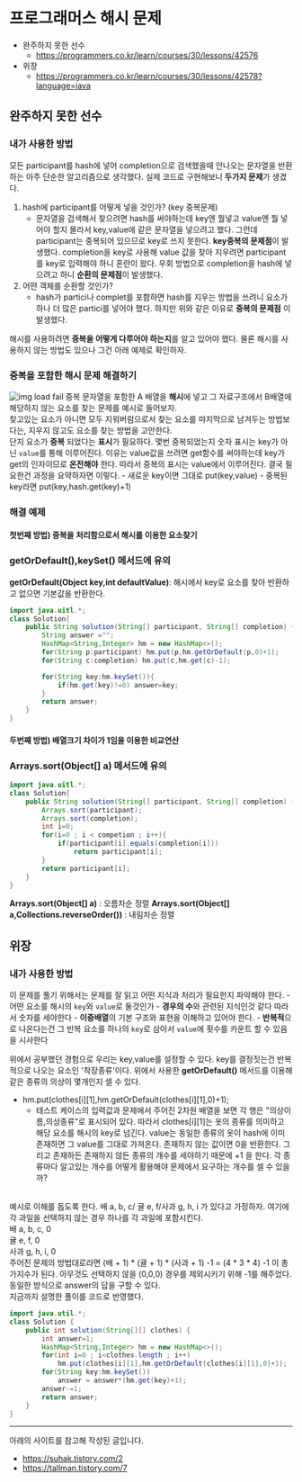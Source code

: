 # 프로그래머스 해시 문제 
- 완주하지 못한 선수
    - https://programmers.co.kr/learn/courses/30/lessons/42576
- 위장
    - https://programmers.co.kr/learn/courses/30/lessons/42578?language=java

## 완주하지 못한 선수
### 내가 사용한 방법
모든 participant를 hash에 넣어 completion으로 검색했을때 안나오는 문자열을 반환하는 아주 단순한 알고리즘으로 생각했다. 실제 코드로 구현해보니 **두가지 문제**가 생겼다.
1. hash에 participant를 어떻게 넣을 것인가? (key 중복문제)
    - 문자열을 검색해서 찾으려면 hash를 써야하는데 key엔 뭘넣고 value엔 뭘 넣어야 할지 몰라서 key,value에 같은 문자열을 넣으려고 했다. 그런데 participant는 중복되어 있으므로 key로 쓰지 못한다. **key중복의 문제점**이 발생했다. completion을 key로 사용해 value 값을 찾아 지우려면 participant를 key로 입력해야 하니 혼란이 왔다. 우회 방법으로 completion을 hash에 넣으려고 하니 **순환의 문제점**이 발생했다.
2. 어떤 객체를 순환할 것인가?
    - hash가 partici나 complet를 포함하면 hash를 지우는 방법을 쓰려니 요소가 하나 더 많은 partici를 넣어야 했다. 하지만 위와 같은 이유로 **중복의 문제점** 이 발생했다.

해시를 사용하려면 **중복을 어떻게 다루어야 하는지**를 알고 있어야 했다. 물론 해시를 사용하지 않는 방법도 있으나 그건 아래 예제로 확인하자.

### 중복을 포함한 해시 문제 해결하기
![img load fail](../imgs/sameArrays.JPG)
중복 문자열을 포함한 A 배열을 **해시**에 넣고 그 자료구조에서 B배열에 해당하지 않는 요소를 찾는 문제를 예시로 들어보자.<br> 찾고있는 요소가 아니면 모두 지워버림으로서 찾는 요소를 마지막으로 남겨두는 방법보다는, 지우지 않고도 요소를 찾는 방법을 고안한다.<br> 단지 요소가 **중복** 되었다는 **표시**가 필요하다. 몇번 중복되었는지 숫자 표시는 key가 아닌 <code>value</code>를 통해 이루어진다. 이유는 value값을 쓰려면 get함수를 써야하는데 key가 get의 인자이므로 **온전해야** 한다. 따라서 중복의 표시는 value에서 이루어진다. 결국 필요한건 과정을 요약하자면 이렇다.
    - 새로운 key이면 그대로 put(key,value)
    - 중복된 key라면 put(key,hash.get(key)+1)

### 해결 예제
#### 첫번째 방법) 중복을 처리함으로서 해시를 이용한 요소찾기
### getOrDefault(),keySet() 메서드에 유의

 **getOrDefault(Object key,int defaultValue)**: 해시에서 key로 요소를 찾아 반환하고 없으면 기본값을 반환한다.
 
```java
import java.uitl.*;
class Solution{
    public String solution(String[] participant, String[] completion) {
        String answer ="";
        HashMap<String,Integer> hm = new HashMap<>();
        for(String p:participant) hm.put(p,hm.getOrDefault(p,0)+1);
        for(String c:completion) hm.put(c,hm.get(c)-1);

        for(String key:hm.keySet()){
            if(hm.get(key)!=0) answer=key;
        }
        return answer;
    }
}
```


#### 두번째 방법) 배열크기 차이가 1임을 이용한 비교연산

### Arrays.sort(Object[] a) 메서드에 유의
```java
import java.uitl.*;
class Solution{
    public String solution(String[] participant, String[] completion) {
        Arrays.sort(participant);
        Arrays.sort(completion);
        int i=0;
        for(i=0 ; i	< competion ; i++){
            if(participant[i].equals(completion[i]))
                return participant[i];
        }
        return participant[i];
    }
}
```

**Arrays.sort(Object[] a)** : 오름차순 정렬
**Arrays.sort(Object[] a,Collections.reverseOrder())** : 내림차순 정렬


## 위장
### 내가 사용한 방법
이 문제를 풀기 위해서는 문제를 잘 읽고 어떤 지식과 처리가 필요한지 파악해야 한다.
    - 어떤 요소를 해시의 <code>key</code>와 <code>value</code>로 둘것인가
    - **경우의 수**와 관련된 지식인것 같다 따라서 숫자를 세야한다
    - **이중배열**의 기본 구조와 표현을 이해하고 있어야 한다.
    - **반복적**으로 나온다는건 그 반복 요소를 하나의 <code>key</code>로 삼아서 <code>value</code>에 횟수를 카운트 할 수 있음을 시사한다

위에서 공부했던 경험으로 우리는 key,value를 설정할 수 있다. key를 결정짓는건 반복적으로 나오는 요소인 '착장종류'이다. 위에서 사용한 **getOrDefault()** 메서드를 이용해 같은 종류의 의상이 몇개인지 셀 수 있다. <br>
- hm.put(clothes[i][1],hm.getOrDefault(clothes[i][1],0)+1);
    - 테스트 케이스의 입력값과 문제에서 주어진 2차원 배열을 보면 각 행은 "의상이름,의상종류"로 표시되어 있다. 따라서 clothes[i][1]는 옷의 종류를 의미하고 해당 요소를 해시의 key로 넘긴다. value는 동일한 종류의 옷이 hash에 이미 존재하면 그 value를 그대로 가져온다. 존재하지 않는 값이면 0을 반환한다. 그리고 존재하든 존재하지 않든 종류의 개수를 세야하기 때문에 +1 을 한다. 
각 종류마다 알고있는 개수를 어떻게 활용해야 문제에서 요구하는 개수를 셀 수 있을까?<br><br>

예시로 이해를 돕도록 한다. 배 a, b, c/ 귤 e, f/사과 g, h, i 가 있다고 가정하자. 여기에 각 과일을 선택하지 않는 경우 하나를 각 과일에 포함시킨다.<br>
배 a, b, c, 0 <br>
귤 e, f, 0 <br>
사과 g, h, i, 0 <br> 
주어진 문제의 방법대로라면 (배 + 1) * (귤 + 1) * (사과 + 1) -1 = (4 * 3 * 4) -1 이 총 가지수가 된다. 아무것도 선택하지 않을 (0,0,0) 경우를 제외시키기 위해 -1를 해주었다. 동일한 방식으로 answer의 답을 구할 수 있다. <br>
지금까지 설명한 풀이를 코드로 반영했다. 

```java
import java.util.*;
class Solution {
    public int solution(String[][] clothes) {
        int answer=1;
        HashMap<String,Integer> hm = new HashMap<>();
        for(int i=0 ; i<clothes.length ; i++)
            hm.put(clothes[i][1],hm.getOrDefault(clothes[i][1],0)+1);
        for(String key:hm.keySet())
            answer = answer*(hm.get(key)+1);
        answer-=1;
        return answer;
    }
}
```


---
아래의 사이트를 참고해 작성된 글입니다.
- https://suhak.tistory.com/2
- https://tallman.tistory.com/7